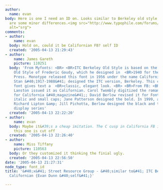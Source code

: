 ```yaml
---
author:
  name: evan
body: Here is one I need an ID on. Looks similar to Berkeley old style, but there
  are some minor differences.<img src="http://www.typophile.com/forums/messages/83/69699.jpg"
  alt="srg">
comments:
- author:
    name: evan
  body: Hold on, could it be Californian FB? self ID
  created: '2005-04-13 21:29:43'
- author:
    name: James Gareth
    picture: 110251
  body: 'From Myfonts: <BR> <BR>ITC Berkeley Old Style is based on the California
    Old Style of Frederic Goudy, which he designed in  <BR>1940 for the University
    Press. Monotype released this font in 1956 under the name Californian and Tony
    Stan &#40;1917-1988&#41; designed the ITC version, Berkeley. This clear, legible
    font gives text a  <BR>classic, elegant look. <BR> <BR>From FB: <BR> <BR>In 1958,
    Lanston issued it as Californian. Carol Twombly digitized the roman 30 years later
    for California &#40;magazine&#41;; David Berlow revised it for Font Bureau with
    italic and small caps; Jane Patterson designed the bold. In 1999, assisted by
    Richard Lipton &amp; Jill Pichotta, Berlow designed the black and the text and
    display series'
  created: '2005-04-13 22:22:20'
- author:
    name: evan
  body: Maybe it&#39;s a cheap imitation. The C cusp in California FB is rounded,
    this one is cut off
  created: '2005-04-13 22:26:40'
- author:
    name: Miss Tiffany
    picture: 110563
  body: Or they customized it thinking the finial ugly.
  created: '2005-04-13 22:56:50'
date: '2005-04-13 21:27:31'
node_type: font_id
title: '&#40;x&#41; Street Resource Group - &#40;similar to&#41; ITC Berkeley Oldstyle/FB
  Californian {Evan Dunn &#40;self&#41;}'

---
```

